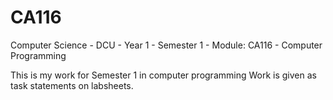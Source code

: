 # CA116
Computer Science - DCU - Year 1 - Semester 1 - Module: CA116 - Computer Programming

This is my work for Semester 1 in computer programming
Work is given as task statements on labsheets.
